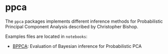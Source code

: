 ppca
======

The `ppca` packages implements different inference methods for Probabilistic Principal Component Analysis described by Christopher Bishop. 

Examples files are located in `notebooks`:
* [BPPCA](http://nbviewer.ipython.org/github/cangermueller/ppca/blob/master/notebooks/bppca.ipynb): Evaluation of Bayesian inference for Probabilistic PCA
